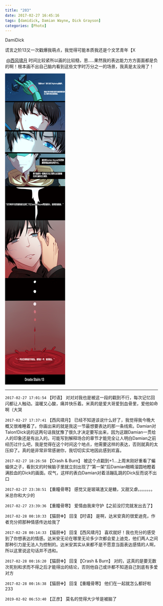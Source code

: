 ```yaml
---
title: "203"
date: 2017-02-27 16:45:16
tags: [damidick, Damian Wayne, Dick Grayson]
categories: [Photo]
---
```


<p>DamiDick</p> 
<p>谎言之阶13又一次戳爆我萌点，我觉得可能本质我还是个文艺青年【X</p> 
<p>&nbsp;<a target="_blank" loftermentionblogid="484406819" href="http://www.lofter.com/mentionredirect.do?blogId=484406819"  >@西风啸月</a>&nbsp;时间比较紧所以画的比较糙，恩.....果然我的表达能力方方面面都是负的啊！根本画不出自己脑内看到这些文字时万分之一的场景，我真是太没用了！</p>

![](https://raw.githubusercontent.com/alicewish/meowchain247/master/img_cVZNdzJtQk9JV2NHT2dwdEgwcFZGcmVHUlpucUFkYm12NmErdUkzV0c5WXdsaVYyRCt0RWlnPT0.jpg)

---

`2017-02-27 17:01:54` 【时语】 对对对我也是被这一段的戳到不行，每次记忆回闪都让人触动。温暖又心酸，痛并快乐着。米真的是爱大哥爱到血骨里，爱他如命啊（大哭

`2017-02-27 17:37:41` 【西风啸月】 已经不知道该说什么好了，我觉得我今晚大概又很难睡着了。你画出来的就是我这一节最想要表达的那一条线索。Damian对Talon!Dick说的这两句话我犹豫了很久才决定要写出来，因为这跟Damian一贯给人的印象还是有出入的。可能写到解释场合的章节才能完全让人明白Damian之前经历过什么吧，我是觉得在这个时间这个地点，他需要这样的表达，否则就真的太压抑了。真的是非常非常感谢你，我切切实实地因此感到欢喜。

`2017-02-27 18:26:58` 【Crash & Burn】 被这个点戳到+1…上周末刚好重看了蝙蝠侠之子，看到文的时候脑子里就立刻出现了“第一架”后Damian眼睛溜圆地瞪着满脸血的Dick的画面。叹气，这样的表白Damian对着活蹦乱跳的Dick反而说不出口

`2017-02-27 23:38:51` 【重瞳骨寒】 感觉又是玻璃渣又是糖，又甜又虐。。。。。。。米总你和大少的

`2017-02-27 23:39:36` 【重瞳骨寒】 爱情由我来守护【之前没打完就发出去了】

`2017-02-28 00:10:33` 【猫厨✙】 回复【时语】 是啊，达米安真的很爱迪克，作者充分把那种情感传达给我了

`2017-02-28 00:14:33` 【猫厨✙】 回复【西风啸月】 喜欢就好！我也充分的感受到了你想表达的情感。达米安无论在哪里无论多少次都会爱上迪克，他们两人之间那种引力是无法人为控制的。达米安其实从来都不是不愿意当面表达感情的人啊，所以这里说这句话并不违和。

`2017-02-28 00:16:20` 【猫厨✙】 回复【Crash & Burn】 对的，这真的是要无数次死别和求而不得之后才能得出的结论，否则他自己或许都不知道自己到底有多爱对方

`2017-02-28 00:16:38` 【猫厨✙】 回复【重瞳骨寒】 他们在一起就怎么都好啦233

`2019-02-02 06:53:40` 【正彦】 莫名的觉得大少爷是被脑了
